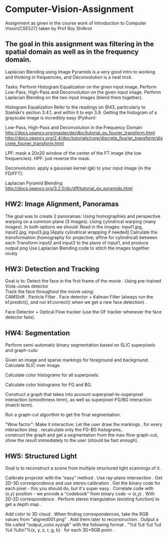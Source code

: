 # Computer-Vision-Assignment
Assignment as given in the course work of Introduction to Computer Vision(CSE527) taken by Prof Roy Shilkrot

## The goal in this assignment was filtering in the spatial domain as well as in the frequency domain.

Laplacian Blending using Image Pyramids is a very good intro to working and thinking in frequencies, and Deconvolution is a neat trick.

Tasks:
Perform Histogram Equalization on the given input image.
Perform Low-Pass, High-Pass and Deconvolution on the given input image.
Perform Laplacian Blending on the two input images (blend them together).

Histogram Equalization
Refer to the readings on @43, particularly to Szeliski's section 3.4.1, and within it to eqn 3.9.
Getting the histogram of a grayscale image is incredibly easy (Python):

Low-Pass, High-Pass and Deconvolution in the Frequency Domain
http://docs.opencv.org/master/de/dbc/tutorial_py_fourier_transform.html
http://docs.opencv.org/2.4/doc/tutorials/core/discrete_fourier_transform/discrete_fourier_transform.html

LPF: mask a 20x20 window of the center of the FT image (the low frequencies).
HPF: just reverse the mask.

Deconvolution: apply a gaussian kernel (gk) to your input image (in the FD/FFT):

Laplacian Pyramid Blending
http://docs.opencv.org/3.2.0/dc/dff/tutorial_py_pyramids.html


## HW2: Image Alignment, Panoramas

The goal was to create 2 panoramas:
Using homographies and perspective warping on a common plane (3 images).
Using cylindrical warping (many images).
In both options we should:
Read in the images: input1.jpg, input2.jpg, input3.jpg
[Apply cylindrical wrapping if needed]
Calculate the transformation (homography for projective; affine for cylindrical) between each
Transform input2 and input3 to the plane of input1, and produce output.png
Use Laplacian Blending code to stitch the images together nicely



## HW3: Detection and Tracking
Goal is to:
Detect the face in the first frame of the movie . 
Using pre-trained Viola-Jones detector  
Track the face throughout the movie using:  
CAMShift . 
Particle Filter . 
Face detector + Kalman Filter (always run the kf.predict(), and run kf.correct() when we get a new face detection) . 

Face Detector + Optical Flow tracker (use the OF tracker whenever the face detector fails).  


## HW4: Segmentation
Perform semi-automatic binary segmentation based on SLIC superpixels and graph-cuts:

Given an image and sparse markings for foreground and background.  
Calculate SLIC over image.   

Calculate color histograms for all superpixels.  

Calculate color histograms for FG and BG.  

Construct a graph that takes into account superpixel-to-superpixel interaction (smoothness term), as well as superpixel-FG/BG interaction (match term).  

Run a graph-cut algorithm to get the final segmentation.  


"Wow factor":
Make it interactive: Let the user draw the markings . 
for every interaction step . 
recalculate only the FG-BG histograms,  
construct the graph and get a segmentation from the max-flow graph-cut,  
show the result immediately to the user (should be fast enough).  


## HW5: Structured Light

Goal is to reconstruct a scene from multiple structured light scannings of it.

Calibrate projector with the “easy” method . 
Use ray-plane intersection . 
Get 2D-3D correspondence and use stereo calibration . 
Get the binary code for each pixel - this you should do, but it's super easy . 
Correlate code with (x,y) position - we provide a "codebook" from binary code -> (x,y) . 
With 2D-2D correspondence . 
Perform stereo triangulation (existing function) to get a depth map . 

Add color to 3D cloud . 
When finding correspondences, take the RGB values from "aligned001.png" . 
Add them later to reconstruction . 
Output a file called "output_color.xyzrgb" with the following format . 
"%d %d %d %d %d %d\n"%(x, y, z, r, g, b) . 
for each 3D+RGB point . 
